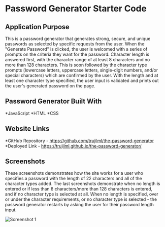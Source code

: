 # Password Generator Starter Code
## Application Purpose
This is a password generator that generates strong, secure, and unique passwords as selected by specific requests from the user. When the "Generate Password" is clicked, the user is welcomed with a series of prompts on the criteria they want for the password. Character length is answered first, with the character range of at least 8 characters and no more than 128 characters. This is soon followed by the character type prompts (lowercase letters, uppercase letters, single-digit numbers, and/or special characters) which are confirmed by the user. With the length and at least one character type specified, the user input is validated and prints out the user's generated password on the page. 

## Password Generator Built With
*JavaScript
*HTML
*CSS

## Website Links
*GitHub Repository - https://github.com/trujilml/the-password-generator
*Deployed Link - https://trujilml.github.io/the-password-generator/

## Screenshots
These screenshots demonstrates how the site works for a user who specifies a password with the length of 22 characters and all of the character types added. The last screenshots demonstrate when no length is entered or if less than 8 characters/more than 128 characters is entered, and if no character type is selected at all. When no length is specified, over or under the character requirements, or no character type is selected - the password generator restarts by asking the user for their password length input. 

![Screenshot 1](passwordgenerator-1.png)